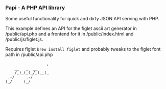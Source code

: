 ### Papi - A PHP API library

Some useful functionality for quick and dirty JSON API serving with PHP.

This example defines an API for the figlet ascii art generator in /public/api.php
and a frontend for it in /public/index.html and /public/js/figlet.js.

Requires figlet `brew install figlet` and probably tweaks to the figlet font path
in /public/api.php

                      ,
        __   _  __
        /_)_(_(_/_)__(_
     .-/     .-/
    (_/     (_/

